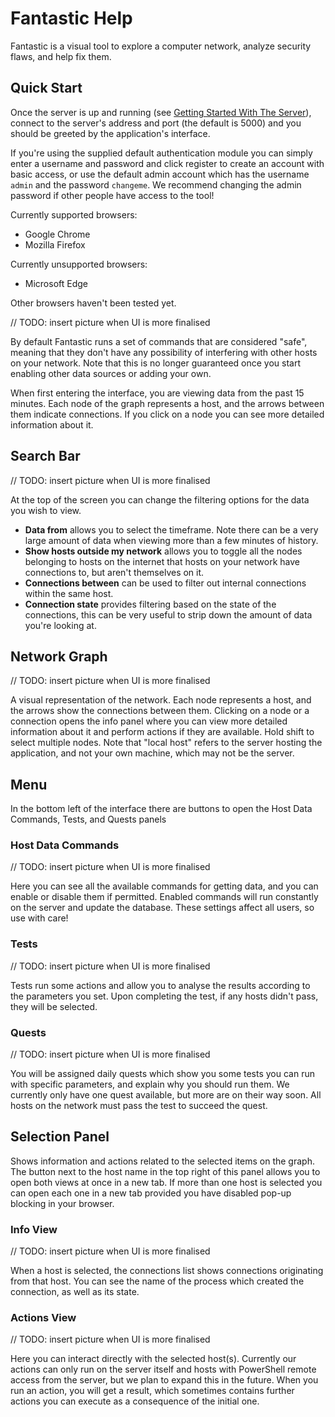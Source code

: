 # Fantastic Help

Fantastic is a visual tool to explore a computer network, analyze security flaws, and help fix them.

## Quick Start

Once the server is up and running (see [Getting Started With The Server](starting_server.md)), connect to the server's address and port (the default is 5000) and you should be greeted by the application's interface.

If you're using the supplied default authentication module you can simply enter a username and password and click register to create an account with basic access, or use the default admin account which has the username `admin` and the password `changeme`. We recommend changing the admin password if other people have access to the tool!

Currently supported browsers:
  - Google Chrome
  - Mozilla Firefox

Currently unsupported browsers:
  - Microsoft Edge

Other browsers haven't been tested yet.

// TODO: insert picture when UI is more finalised

By default Fantastic runs a set of commands that are considered "safe", meaning that they don't have any possibility of interfering with other hosts on your network. Note that this is no longer guaranteed once you start enabling other data sources or adding your own.

When first entering the interface, you are viewing data from the past 15 minutes. Each node of the graph represents a host, and the arrows between them indicate connections. If you click on a node you can see more detailed information about it.

## Search Bar

// TODO: insert picture when UI is more finalised

At the top of the screen you can change the filtering options for the data you wish to view.

- **Data from** allows you to select the timeframe. Note there can be a very large amount of data when viewing more than a few minutes of history.
- **Show hosts outside my network** allows you to toggle all the nodes belonging to hosts on the internet that hosts on your network have connections to, but aren't themselves on it.
- **Connections between** can be used to filter out internal connections within the same host.
- **Connection state** provides filtering based on the state of the connections, this can be very useful to strip down the amount of data you're looking at.

## Network Graph

// TODO: insert picture when UI is more finalised

A visual representation of the network. Each node represents a host, and the arrows show the connections between them. Clicking on a node or a connection opens the info panel where you can view more detailed information about it and perform actions if they are available. Hold shift to select multiple nodes. Note that "local host" refers to the server hosting the application, and not your own machine, which may not be the server.

## Menu

In the bottom left of the interface there are buttons to open the Host Data Commands, Tests, and Quests panels

### Host Data Commands

// TODO: insert picture when UI is more finalised

Here you can see all the available commands for getting data, and you can enable or disable them if permitted. Enabled commands will run constantly on the server and update the database. These settings affect all users, so use with care!

### Tests

// TODO: insert picture when UI is more finalised

Tests run some actions and allow you to analyse the results according to the parameters you set. Upon completing the test, if any hosts didn't pass, they will be selected.

### Quests

// TODO: insert picture when UI is more finalised

You will be assigned daily quests which show you some tests you can run with specific parameters, and explain why you should run them. We currently only have one quest available, but more are on their way soon. All hosts on the network must pass the test to succeed the quest.

## Selection Panel

Shows information and actions related to the selected items on the graph. The button next to the host name in the top right of this panel allows you to open both views at once in a new tab. If more than one host is selected you can open each one in a new tab provided you have disabled pop-up blocking in your browser.

### Info View

// TODO: insert picture when UI is more finalised

When a host is selected, the connections list shows connections originating from that host. You can see the name of the process which created the connection, as well as its state.

### Actions View

// TODO: insert picture when UI is more finalised

Here you can interact directly with the selected host(s). Currently our actions can only run on the server itself and hosts with PowerShell remote access from the server, but we plan to expand this in the future. When you run an action, you will get a result, which sometimes contains further actions you can execute as a consequence of the initial one.